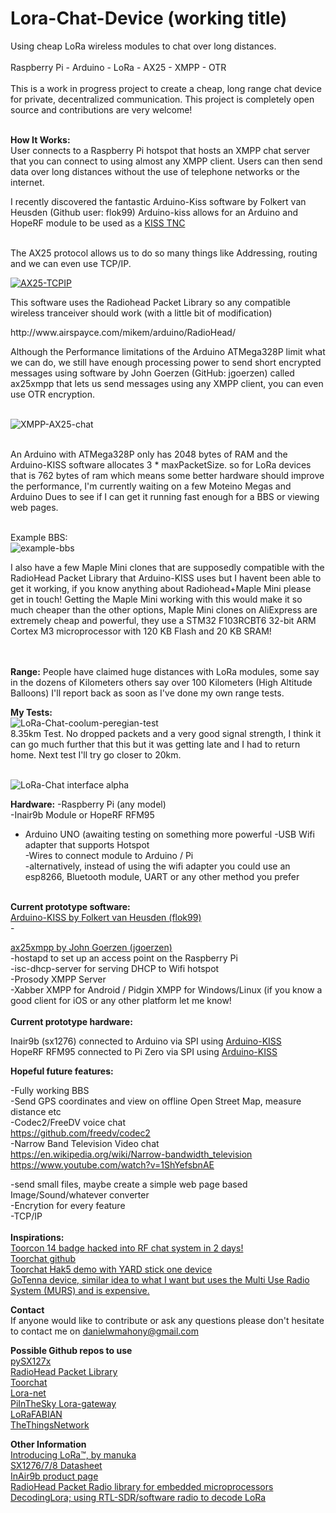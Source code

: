 # Lora-Chat-Device (working title)

<p>Using cheap LoRa wireless modules to chat over long distances.<br><br>
Raspberry Pi - Arduino - LoRa - AX25 - XMPP - OTR<br><br>
This is a work in progress project to create a cheap, long range chat device for private, decentralized communication. This project is completely open source and contributions are very welcome!</p>
<br>
<b>How It Works:</b><br>
User connects to a Raspberry Pi hotspot that hosts an XMPP chat server that you can connect to using almost any XMPP client. Users can then send data over long distances without the use of telephone networks or the internet.

<p>I recently discovered the fantastic Arduino-Kiss software by Folkert van Heusden (Github user: flok99)
Arduino-kiss allows for an Arduino and HopeRF module to be used as a <a href="https://en.wikipedia.org/wiki/KISS_%28TNC%29">KISS TNC </a>

<br>The AX25 protocol allows us to do so many things like Addressing, routing and we can even use TCP/IP.</p>
[![AX25-TCPIP](http://img.youtube.com/vi/Z9LDWIDyYq8/0.jpg)](http://www.youtube.com/watch?v=Z9LDWIDyYq8 "AX25 TCP/IP over LoRa ")
<br>
<p>This software uses the Radiohead Packet Library so any compatible wireless tranceiver should work (with a little bit of modification)<br></p>
http://www.airspayce.com/mikem/arduino/RadioHead/
<br>
<p>Although the Performance limitations of the Arduino ATMega328P limit what we can do, we still have enough processing power to send short encrypted messages using software by John Goerzen (GitHub: jgoerzen) called ax25xmpp that lets us send messages using any XMPP client, you can even use OTR encryption.</p>
<br>
<img src="http://i.imgur.com/iDSmCiD.jpg" alt="XMPP-AX25-chat"> 
<br>
<br>
<p>An Arduino with ATMega328P only has 2048 bytes of RAM and the Arduino-KISS software allocates 3 * maxPacketSize. so for LoRa devices that is 762 bytes of ram which means some better hardware should improve the performance, I'm currently waiting on a few Moteino Megas and Arduino Dues to see if I can get it running fast enough for a BBS or viewing web pages.</p>
<br>
Example BBS:<br>
<img src="https://defacto2.net/file/view/ab31a4" alt="example-bbs">

<br>
<p>I also have a few Maple Mini clones that are supposedly compatible with the RadioHead Packet Library that Arduino-KISS uses but I havent been able to get it working, if you know anything about Radiohead+Maple Mini please get in touch!
Getting the Maple Mini working with this would make it so much cheaper than the other options, Maple Mini clones on AliExpress are extremely cheap and powerful, they use a STM32 F103RCBT6 32-bit ARM Cortex M3 microprocessor with 120 KB Flash and 20 KB SRAM!</p>
<br>
<br>
<b>Range:</b>
People have claimed huge distances with LoRa modules, some say in the dozens of Kilometers others say over 100 Kilometers (High Altitude Balloons) I'll report back as soon as I've done my own range tests.

<b>My Tests:</b>
<br>
<img src="http://i.imgur.com/tjdWeO5.png" alt="LoRa-Chat-coolum-peregian-test"> 
<br>
8.35km Test. No dropped packets and a very good signal strength, I think it can go much further that this but it was getting late and I had to return home. Next test I'll try go closer to 20km.


<br>
<img src="http://i.imgur.com/tfc3tMf.jpg" alt="LoRa-Chat interface alpha"> 
<br>

<b>Hardware:</b>
-Raspberry Pi (any model)<br>
-Inair9b Module or HopeRF RFM95<br>
- Arduino UNO (awaiting testing on something more powerful
-USB Wifi adapter that supports Hotspot<br>
-Wires to connect module to Arduino / Pi<br>
-alternatively, instead of using the wifi adapter you could use an esp8266, Bluetooth module, UART or any other method you prefer<br>
<br>
<b>Current prototype software:</b>
<br>
<a href="https://github.com/flok99/arduino-kiss
">Arduino-KISS by Folkert van Heusden (flok99)</a>
<br>
-<br>

<a href="https://github.com/jgoerzen/ax25xmpp
">ax25xmpp by John Goerzen (jgoerzen)</a>
<br>
-hostapd to set up an access point on the Raspberry Pi<br>
-isc-dhcp-server for serving DHCP to Wifi hotspot<br>
-Prosody XMPP Server<br>
-Xabber XMPP for Android / Pidgin XMPP for Windows/Linux (if you know a good client for iOS or any other platform let me know!
<br>
<br>
<b>Current prototype hardware:</b>

Inair9b (sx1276) connected to Arduino via SPI using <a href="https://github.com/flok99/arduino-kiss">Arduino-KISS </a>
<br>
HopeRF RFM95 connected to Pi Zero via SPI using <a href="https://github.com/flok99/arduino-kiss">Arduino-KISS </a>

<b>Hopeful future features:</b>

-Fully working BBS<br>
-Send GPS coordinates and view on offline Open Street Map, measure distance etc<br>
-Codec2/FreeDV voice chat<br>
https://github.com/freedv/codec2<br>
-Narrow Band Television Video chat<br>
https://en.wikipedia.org/wiki/Narrow-bandwidth_television<br>
https://www.youtube.com/watch?v=1ShYefsbnAE<br>

-send small files, maybe create a simple web page based Image/Sound/whatever converter<br>
-Encrytion for every feature<br>
-TCP/IP<br>
<br>
<b>Inspirations:</b><br> 
<a href="http://ossmann.blogspot.com.au/2012/10/the-toorcon-14-badge.html">Toorcon 14 badge hacked into RF chat system in 2 days!</a><br>
<a href="https://github.com/hathcox/ToorChat">Toorchat github</a><br>
<a href="https://youtu.be/pkTlTCUeec0?t=622">Toorchat Hak5 demo with YARD stick one device</a><br>
<a href="http://www.gotenna.com/">GoTenna device, similar idea to what I want but uses the Multi Use Radio System (MURS) and is expensive.</a><br>

<b>Contact</b><br>
If anyone would like to contribute or ask any questions please don't hesitate to contact me on danielwmahony@gmail.com

<b>Possible Github repos to use</b><br> 
<a href="https://github.com/mayeranalytics/pySX127x">pySX127x </a><br>
<a href="https://github.com/PaulStoffregen/RadioHead">RadioHead Packet Library</a><br>
<a href="https://github.com/hathcox/ToorChat">Toorchat</a><br>
<a href="https://github.com/Lora-net">Lora-net</a><br>
<a href="https://github.com/PiInTheSky/lora-gateway">PiInTheSky Lora-gateway</a><br>
<a href="https://github.com/telecombretagne/LoRaFABIAN">LoRaFABIAN</a><br>
<a href="https://github.com/TheThingsNetwork/">TheThingsNetwork</a><br>

<b>Other Information</b><br>
<a href="http://www.instructables.com/id/Introducing-LoRa-/?ALLSTEPS">Introducing LoRa™, by manuka </a><br>
<a href="http://www.semtech.com/images/datasheet/sx1276_77_78_79.pdf">SX1276/7/8 Datasheet</a><br>
<a href="http://modtronix.com/inair9b.html">InAir9b product page</a><br>
<a href="http://www.airspayce.com/mikem/arduino/RadioHead/">RadioHead Packet Radio library for embedded microprocessors</a><br>
<a href="https://revspace.nl/DecodingLora">DecodingLora; using RTL-SDR/software radio to decode LoRa</a>

